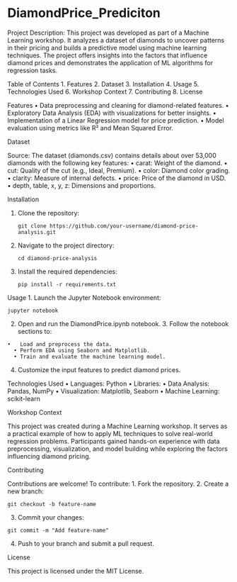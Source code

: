 # DiamondPrice_Prediciton

Project Description:
This project was developed as part of a Machine Learning workshop. It analyzes a dataset of diamonds to uncover patterns in their pricing and builds a predictive model using machine learning techniques. The project offers insights into the factors that influence diamond prices and demonstrates the application of ML algorithms for regression tasks.

Table of Contents
	1.	Features
	2.	Dataset
	3.	Installation
	4.	Usage
	5.	Technologies Used
	6.	Workshop Context
	7.	Contributing
	8.	License

Features
	•	Data preprocessing and cleaning for diamond-related features.
	•	Exploratory Data Analysis (EDA) with visualizations for better insights.
	•	Implementation of a Linear Regression model for price prediction.
	•	Model evaluation using metrics like R² and Mean Squared Error.

Dataset

Source:
The dataset (diamonds.csv) contains details about over 53,000 diamonds with the following key features:
	•	carat: Weight of the diamond.
	•	cut: Quality of the cut (e.g., Ideal, Premium).
	•	color: Diamond color grading.
	•	clarity: Measure of internal defects.
	•	price: Price of the diamond in USD.
	•	depth, table, x, y, z: Dimensions and proportions.

Installation
1.	Clone the repository:

		git clone https://github.com/your-username/diamond-price-analysis.git

2.	Navigate to the project directory:

		cd diamond-price-analysis

3.	Install the required dependencies:

		pip install -r requirements.txt

Usage
	1.	Launch the Jupyter Notebook environment:

    jupyter notebook
  2.	Open and run the DiamondPrice.ipynb notebook.
	3.	Follow the notebook sections to:

    •	Load and preprocess the data.
	  •	Perform EDA using Seaborn and Matplotlib.
	  •	Train and evaluate the machine learning model.
  4.	Customize the input features to predict diamond prices.

Technologies Used
	•	Languages: Python
	•	Libraries:
	•	Data Analysis: Pandas, NumPy
	•	Visualization: Matplotlib, Seaborn
	•	Machine Learning: scikit-learn

Workshop Context

This project was created during a Machine Learning workshop. It serves as a practical example of how to apply ML techniques to solve real-world regression problems. Participants gained hands-on experience with data preprocessing, visualization, and model building while exploring the factors influencing diamond pricing.

Contributing

Contributions are welcome! To contribute:
	1.	Fork the repository.
	2.	Create a new branch:

    git checkout -b feature-name

  3.	Commit your changes:

    git commit -m "Add feature-name"

  4.	Push to your branch and submit a pull request.

License

This project is licensed under the MIT License.

